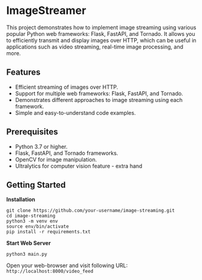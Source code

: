 # ImageStreamer

This project demonstrates how to implement image streaming using various popular Python web frameworks: Flask, FastAPI, and Tornado. It allows you to efficiently transmit and display images over HTTP, which can be useful in applications such as video streaming, real-time image processing, and more.

## Features

- Efficient streaming of images over HTTP.
- Support for multiple web frameworks: Flask, FastAPI, and Tornado.
- Demonstrates different approaches to image streaming using each framework.
- Simple and easy-to-understand code examples.

## Prerequisites

- Python 3.7 or higher.
- Flask, FastAPI, and Tornado frameworks.
- OpenCV for image manipulation.
- Ultralytics for computer vision feature - extra hand

## Getting Started

**Installation**
```
git clone https://github.com/your-username/image-streaming.git
cd image-streaming
python3 -m venv env
source env/bin/activate
pip install -r requirements.txt
```
**Start Web Server**
```
python3 main.py
```
Open your web-browser and visit following URL: 
`http://localhost:8000/video_feed`


